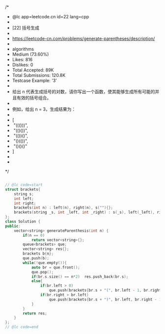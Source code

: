 /*
 * @lc app=leetcode.cn id=22 lang=cpp
 *
 * [22] 括号生成
 *
 * https://leetcode-cn.com/problems/generate-parentheses/description/
 *
 * algorithms
 * Medium (73.60%)
 * Likes:    816
 * Dislikes: 0
 * Total Accepted:    89K
 * Total Submissions: 120.8K
 * Testcase Example:  '3'
 *
 * 给出 n 代表生成括号的对数，请你写出一个函数，使其能够生成所有可能的并且有效的括号组合。
 * 
 * 例如，给出 n = 3，生成结果为：
 * 
 * [
 * ⁠ "((()))",
 * ⁠ "(()())",
 * ⁠ "(())()",
 * ⁠ "()(())",
 * ⁠ "()()()"
 * ]
 * 
 * 
 */
```C++

// @lc code=start
struct brackets{
    string s;
    int left;
    int right;
    brackets(int n) : left(n), right(n), s(""){};
    brackets(string _s, int _left, int _right) : s(_s), left(_left), right(_right){};
};
class Solution {
public:
    vector<string> generateParenthesis(int n) {
        if(n == 0)
            return vector<string>{};
        queue<brackets> que;
        vector<string> res{};
        brackets b{n};
        que.push(b);
        while(!que.empty()){
            auto br = que.front();
            que.pop();
            if(br.s.size() == n*2)  res.push_back(br.s);
            else{
                if(br.left > 0)
                    que.push(brackets{br.s + "(", br.left - 1, br.right});
                if(br.right > br.left)
                    que.push(brackets{br.s + ")", br.left, br.right - 1});
            } 
        }
        return res;
    }
};
// @lc code=end

```